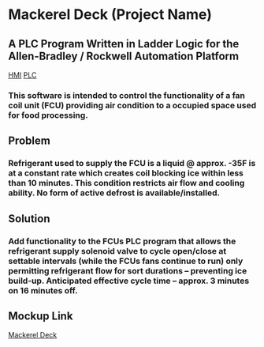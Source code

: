 # Mackerel Deck (Project Name)

## A PLC Program Written in Ladder Logic for the Allen-Bradley / Rockwell Automation Platform

[HMI](https://flic.kr/p/2oiriEh)
[PLC](https://flic.kr/p/2oimtPx)

### This software is intended to control the functionality of a fan coil unit (FCU) providing air condition to a occupied space used for food processing.

## Problem

### Refrigerant used to supply the FCU is a liquid @ approx. -35F is at a constant rate which creates coil blocking ice within less than 10 minutes. This condition restricts air flow and cooling ability. No form of active defrost is available/installed.

## Solution

### Add functionality to the FCUs PLC program that allows the refrigerant supply solenoid valve to cycle open/close at settable intervals (while the FCUs fans continue to run) only permitting refrigerant flow for sort durations – preventing ice build-up. Anticipated effective cycle time – approx. 3 minutes on 16 minutes off.

## Mockup Link

[Mackerel Deck](https://www.figma.com/file/ttk242LToSwkRDnxD29xf3/Mackerel-Deck?node-id=0%3A1&t=5MHar3qryMDyCyqo-1)
